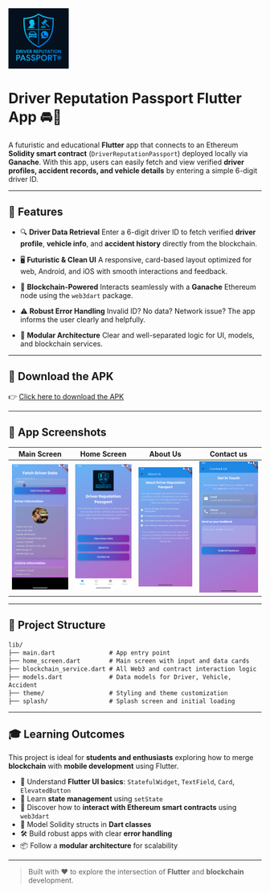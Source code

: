 <img src="assets/logo.png" alt="App Logo" width="120"/>

# Driver Reputation Passport Flutter App 🚘🔗

A futuristic and educational **Flutter** app that connects to an Ethereum **Solidity smart contract** (`DriverReputationPassport`) deployed locally via **Ganache**. With this app, users can easily fetch and view verified **driver profiles, accident records, and vehicle details** by entering a simple 6-digit driver ID.

---

## 🚀 Features

* 🔍 **Driver Data Retrieval**
  Enter a 6-digit driver ID to fetch verified **driver profile**, **vehicle info**, and **accident history** directly from the blockchain.

* 🖥️ **Futuristic & Clean UI**
  A responsive, card-based layout optimized for web, Android, and iOS with smooth interactions and feedback.

* 🔗 **Blockchain-Powered**
  Interacts seamlessly with a **Ganache** Ethereum node using the `web3dart` package.

* ⚠️ **Robust Error Handling**
  Invalid ID? No data? Network issue? The app informs the user clearly and helpfully.

* 🧱 **Modular Architecture**
  Clear and well-separated logic for UI, models, and blockchain services.

---

## 📲 Download the APK

👉 [Click here to download the APK](https://drive.google.com/file/d/1XVF-YT0rB6JRd5F6QODrNP3oUCQ58rG3/view?usp=drivesdk)

---

## 🧭 App Screenshots

| Main Screen                        | Home Screen                        | About Us                           | Contact us                         |
|------------------------------------|------------------------------------|------------------------------------|------------------------------------|
| ![ss1](assets/screenshots/ss1.png) | ![ss2](assets/screenshots/ss2.png) | ![ss3](assets/screenshots/ss3.png) | ![ss4](assets/screenshots/ss4.png) |

---

## 🧱 Project Structure

```
lib/
├── main.dart               # App entry point
├── home_screen.dart        # Main screen with input and data cards
├── blockchain_service.dart # All Web3 and contract interaction logic
├── models.dart             # Data models for Driver, Vehicle, Accident
├── theme/                  # Styling and theme customization
├── splash/                 # Splash screen and initial loading
```

---

## 🎓 Learning Outcomes

This project is ideal for **students and enthusiasts** exploring how to merge **blockchain** with **mobile development** using Flutter.

* 🧠 Understand **Flutter UI basics**: `StatefulWidget`, `TextField`, `Card`, `ElevatedButton`
* 🔄 Learn **state management** using `setState`
* 🔐 Discover how to **interact with Ethereum smart contracts** using `web3dart`
* 🧰 Model Solidity structs in **Dart classes**
* 🛠️ Build robust apps with clear **error handling**
* 📦 Follow a **modular architecture** for scalability

---

> Built with ❤️ to explore the intersection of **Flutter** and **blockchain** development.
